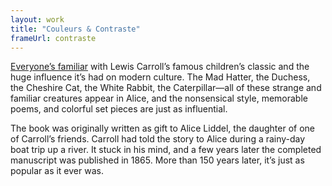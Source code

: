 ```yaml
---
layout: work
title: "Couleurs & Contraste"
frameUrl: contraste
---
```

[Everyone’s familiar](https://tilde.so) with Lewis Carroll’s famous children’s classic and the huge influence it’s had on modern culture. The Mad Hatter, the Duchess, the Cheshire Cat, the White Rabbit, the Caterpillar—all of these strange and familiar creatures appear in Alice, and the nonsensical style, memorable poems, and colorful set pieces are just as influential.

The book was originally written as gift to Alice Liddel, the daughter of one of Carroll’s friends. Carroll had told the story to Alice during a rainy-day boat trip up a river. It stuck in his mind, and a few years later the completed manuscript was published in 1865. More than 150 years later, it’s just as popular as it ever was.
